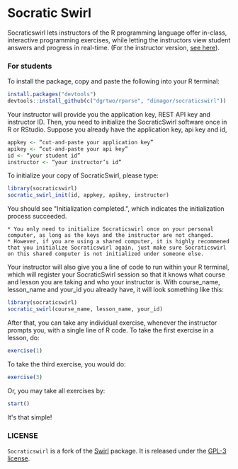 # Socratic Swirl

Socraticswirl lets instructors of the R programming language offer in-class, interactive programming exercises, while letting the instructors view student answers and progress in real-time. (For the instructor version, [see here](https://github.com/dimaoo7/socraticswirl-instructor)).

### For students

To install the package, copy and paste the following into your R terminal:
``` r
install.packages("devtools")
devtools::install_github(c("dgrtwo/rparse", "dimagor/socraticswirl"))
```

Your instructor will provide you the application key, REST API key and instructor ID. Then, you need to initialize the SocraticSwirl software once in R or RStudio. Suppose you already have the application key, api key and id,
``` r
appkey <- “cut-and-paste your application key”
apikey <- “cut-and-paste your api key”
id <- “your student id”
instructor <- “your instructor’s id”
```

To initialize your copy of SocraticSwirl, please type:
``` r
library(socraticswirl)
socratic_swirl_init(id, appkey, apikey, instructor)
```
You should see "Initialization completed.", which indicates the initialization process succeeded. 

    * You only need to initialize Socraticswirl once on your personal computer, as long as the keys and the instructor are not changed. 
    * However, if you are using a shared computer, it is highly recommened that you initialize Socraticswirl again, just make sure Socraticswirl on this shared computer is not initialized under someone else. 

Your instructor will also give you a line of code to run within your R terminal, which will register your SocraticSwirl session so that it knows what course and lesson you are taking and who your instructor is. With course_name, lesson_name and your_id you already have, it will look something like this:
``` r
library(socraticswirl)
socratic_swirl(course_name, lesson_name, your_id)
```

After that, you can take any individual exercise, whenever the instructor prompts you, with a single line of R code. To take the first exercise in a lesson, do:

``` r
exercise(1)
```

To take the third exercise, you would do:

``` r
exercise(3)
```

Or, you may take all exercises by:
``` r
start()
```

It's that simple!

### LICENSE

`Socraticswirl` is a fork of the [Swirl](https://github.com/swirldev/swirl) package. It is released under the [GPL-3 license](http://www.r-project.org/Licenses/GPL-3).
